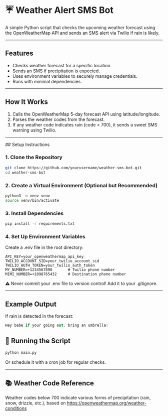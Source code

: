 # ☔ Weather Alert SMS Bot
A simple Python script that checks the upcoming weather forecast using the OpenWeatherMap API and sends an SMS alert via Twilio if rain is likely.

--------------------
## Features
- Checks weather forecast for a specific location.
- Sends an SMS if precipitation is expected.
- Uses environment variables to securely manage credentials.
- Runs with minimal dependencies.

-----------
## How It Works
1. Calls the OpenWeatherMap 5-day forecast API using latitude/longitude.
2. Parses the weather codes from the forecast.
3. If any weather code indicates rain (code < 700), it sends a sweet SMS warning using Twilio.

----------
##️ Setup Instructions
### 1. Clone the Repository
```bash
git clone https://github.com/yourusername/weather-sms-bot.git
cd weather-sms-bot
```
### 2. Create a Virtual Environment (Optional but Recommended)
```bash
python3 -m venv venv
source venv/bin/activate
```
### 3. Install Dependencies
```bash
pip install -r requirements.txt
```
### 4. Set Up Environment Variables
Create a .env file in the root directory:

```dotenv
API_KEY=your_openweathermap_api_key
TWILIO_ACCOUNT_SID=your_twilio_account_sid
TWILIO_AUTH_TOKEN=your_twilio_auth_token
MY_NUMBER=+1234567890       # Twilio phone number
MIMI_NUMBER=+1098765432     # Destination phone number
```
⚠️ Never commit your .env file to version control! Add it to your .gitignore.

-------
## Example Output
If rain is detected in the forecast:

```csharp
Hey babe if your going out, bring an umbrella!
```

## 🧪 Running the Script
```bash
python main.py
```
Or schedule it with a cron job for regular checks.

-------------

## 📚 Weather Code Reference
Weather codes below 700 indicate various forms of precipitation (rain, snow, drizzle, etc.), based on https://openweathermap.org/weather-conditions
